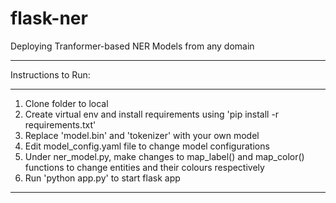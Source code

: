 # flask-ner
Deploying Tranformer-based NER Models from any domain

****
Instructions to Run:
******
1. Clone folder to local 
2. Create virtual env and install requirements using 'pip install -r requirements.txt'
3. Replace 'model.bin' and 'tokenizer' with your own model
4. Edit model_config.yaml file to change model configurations
5. Under ner_model.py, make changes to map_label() and map_color() functions to change entities and their colours respectively
6. Run 'python app.py' to start flask app
******
